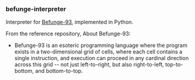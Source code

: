 ### befunge-interpreter

Interpreter for [Befunge-93](https://github.com/catseye/Befunge-93), implemented in Python.

From the reference repository, About Befunge-93: 
* Befunge-93 is an esoteric programming language where the program exists in a two-dimensional grid of cells, where each cell contains a single instruction, and execution can proceed in any cardinal direction across this grid -- not just left-to-right, but also right-to-left, top-to-bottom, and bottom-to-top.
